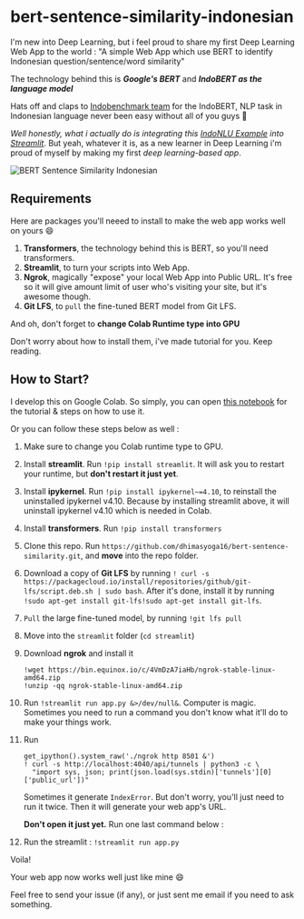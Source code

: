 # bert-sentence-similarity-indonesian


I'm new into Deep Learning, but i feel proud to share my first Deep Learning Web App to the world :
"A simple Web App which use BERT to identify Indonesian question/sentence/word similarity"

The technology behind this is ***Google's BERT*** and ***IndoBERT as the language model***

Hats off and claps to [Indobenchmark team](https://github.com/indobenchmark) for the IndoBERT, NLP task in Indonesian language never been easy without all of you guys :tada:


_Well honestly, what i actually do is integrating this [IndoNLU Example](https://github.com/indobenchmark/indonlu/blob/master/examples/finetune_wrete.ipynb) into [Streamlit](https://streamlit.io)_.
But yeah, whatever it is, as a new learner in Deep Learning i'm proud of myself by making my first _deep learning-based app_.


![BERT Sentence Similarity Indonesian](https://github.com/dhimasyoga16/bert-sentence-similarity-indonesian/blob/master/Web%20App.png)

## Requirements

Here are packages you'll neeed to install to make the web app works well on yours :smile:

1. **Transformers**, the technology behind this is BERT, so you'll need transformers.
2. **Streamlit**, to turn your scripts into Web App.
3. **Ngrok**, magically "expose" your local Web App into Public URL. It's free so it will give amount limit of user who's visiting your site, but it's awesome though.
4. **Git LFS**, to `pull` the fine-tuned BERT model from Git LFS.

And oh, don't forget to **change Colab Runtime type into GPU**

Don't worry about how to install them, i've made tutorial for you. Keep reading.

## How to Start?

I develop this on Google Colab. So simply, you can open [this notebook](https://drive.google.com/file/d/17W53NcDs1vWzAEfayeEE8BHqRJeYHiK9/view?usp=sharing) for the tutorial & steps on how to use it.

Or you can follow these steps below as well :

1. Make sure to change you Colab runtime type to GPU.
2. Install **streamlit**. Run `!pip install streamlit`. It will ask you to restart your runtime, but **don't restart it just yet**.
3. Install **ipykernel**. Run `!pip install ipykernel~=4.10`, to reinstall the uninstalled ipykernel v4.10. Because by installing streamlit above, it will uninstall ipykernel v4.10 which is needed in Colab.
4. Install **transformers**. Run `!pip install transformers`
5. Clone this repo. Run `https://github.com/dhimasyoga16/bert-sentence-similarity.git`, and **move** into the repo folder.
6. Download a copy of **Git LFS** by running `! curl -s https://packagecloud.io/install/repositories/github/git-lfs/script.deb.sh | sudo bash`. After it's done, install it by running `!sudo apt-get install git-lfs!sudo apt-get install git-lfs`.
7. `Pull` the large fine-tuned model, by running `!git lfs pull`
8. Move into the `streamlit` folder (`cd streamlit`)
9. Download  **ngrok** and install it 
    ```
    !wget https://bin.equinox.io/c/4VmDzA7iaHb/ngrok-stable-linux-amd64.zip
    !unzip -qq ngrok-stable-linux-amd64.zip
    ```

10. Run `!streamlit run app.py &>/dev/null&`. Computer is magic. Sometimes you need to run a command you don't know what it'll do to make your things work.
11. Run 
    ```
    get_ipython().system_raw('./ngrok http 8501 &')
    ! curl -s http://localhost:4040/api/tunnels | python3 -c \
      "import sys, json; print(json.load(sys.stdin)['tunnels'][0]['public_url'])"
    ```
    Sometimes it generate `IndexError`. But don't worry, you'll just need to run it twice. Then it will generate your web app's URL.
    
    **Don't open it just yet.** Run one last command below :
    
12. Run the streamlit : `!streamlit run app.py`


Voila!

Your web app now works well just like mine :smile:

Feel free to send your issue (if any), or just sent me email if you need to ask something.

